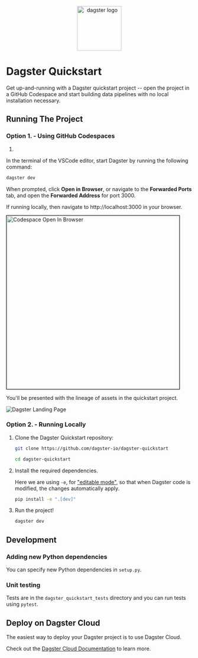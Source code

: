 <div align="center">
  <a target="_blank" href="https://dagster.io" style="background:none">
    <img alt="dagster logo" src="https://github.com/dagster-io/dagster-quickstart/assets/5807118/7010804c-05a6-4ef4-bfc8-d9c88d458906" width="auto" height="120px">
  </a>
</div>

# Dagster Quickstart

Get up-and-running with a Dagster quickstart project -- open the project in a GitHub Codespace and start building data pipelines with no local installation necessary.

## Running The Project

### Option 1. - Using GitHub Codespaces

1. 


In the terminal of the VSCode editor, start Dagster by running the following command:

```bash
dagster dev
```

When prompted, click **Open in Browser**, or navigate to the **Forwarded Ports** tab, and open the **Forwarded Address** for port 3000.

If running locally, then navigate to http://localhost:3000 in your browser.

<img width="468" style="border: 1px solid black;" alt="Codespace Open In Browser" src="https://github.com/dagster-io/dagster-quickstart/assets/5807118/2d598c56-2bf5-4ffb-927f-5d2e4a5e6967">

You'll be presented with the lineage of assets in the quickstart project.

![Dagster Landing Page](https://github.com/dagster-io/dagster-quickstart/assets/5807118/85d6500f-2264-4ad6-adee-f88d8cb2bfe8)


### Option 2. - Running Locally

1. Clone the Dagster Quickstart repository:

    ```sh
    git clone https://github.com/dagster-io/dagster-quickstart

    cd dagster-quickstart
    ```

2. Install the required dependencies.

    Here we are using `-e`, for ["editable mode"](https://pip.pypa.io/en/latest/topics/local-project-installs/#editable-installs), so that when Dagster code is modified, the changes automatically apply. 

    ```sh
    pip install -e ".[dev]"
    ```

3. Run the project!

    ```sh
    dagster dev
    ```

## Development

### Adding new Python dependencies

You can specify new Python dependencies in `setup.py`.

### Unit testing

Tests are in the `dagster_quickstart_tests` directory and you can run tests using `pytest`.

## Deploy on Dagster Cloud

The easiest way to deploy your Dagster project is to use Dagster Cloud.

Check out the [Dagster Cloud Documentation](https://docs.dagster.cloud) to learn more.
